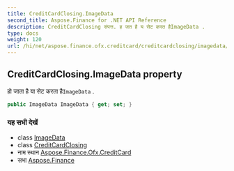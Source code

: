 ```yaml
---
title: CreditCardClosing.ImageData
second_title: Aspose.Finance for .NET API Reference
description: CreditCardClosing संपत्त. ह जत है य सेट करत हैImageData .
type: docs
weight: 120
url: /hi/net/aspose.finance.ofx.creditcard/creditcardclosing/imagedata/
---
```

## CreditCardClosing.ImageData property

हो जाता है या सेट करता है`ImageData` .

```csharp
public ImageData ImageData { get; set; }
```

### यह सभी देखें

* class [ImageData](../../../aspose.finance.ofx/imagedata/)
* class [CreditCardClosing](../)
* नाम स्थान [Aspose.Finance.Ofx.CreditCard](../../creditcardclosing/)
* सभा [Aspose.Finance](../../../)


